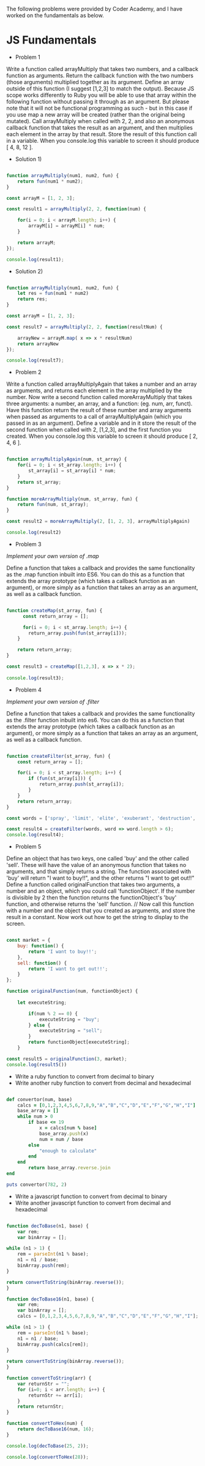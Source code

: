 The following problems were provided by Coder Academy, and I have worked on the fundamentals as below. 

# JS Fundamentals 

- Problem 1

Write a function called arrayMultiply that takes two numbers, and a callback function as arguments. Return the callback function with the two numbers (those arguments) multiplied together as its argument.
Define an array outside of this function (I suggest [1,2,3] to match the output). Because JS scope works differently to Ruby you will be able to use that array within the following function without passing it through as an argument. But please note that it will not be functional programming as such - but in this case if you use map a new array will be created (rather than the original being mutated).
Call arrayMultiply when called with 2, 2, and also an anonymous callback function that takes the result as an argument, and then multiplies each element in the array by that result. Store the result of this function call in a variable. When you console.log this variable to screen it should produce [ 4, 8, 12 ].


* Solution 1)

```javascript

function arrayMultiply(num1, num2, fun) {
    return fun(num1 * num2);
}

const arrayM = [1, 2, 3];

const result1 = arrayMultiply(2, 2, function(num) {

    for(i = 0; i < arrayM.length; i++) {
        arrayM[i] = arrayM[i] * num;
    }

    return arrayM;
});

console.log(result1);

```
* Solution 2)

```javascript

function arrayMultiply(num1, num2, fun) {
    let res = fun(num1 * num2)
    return res;
}

const arrayM = [1, 2, 3];

const result7 = arrayMultiply(2, 2, function(resultNum) {

    arrayNew = arrayM.map( x => x * resultNum)
    return arrayNew
});

console.log(result7);

```

- Problem 2

Write a function called arrayMultiplyAgain that takes a number and an array as arguments, and returns each element in the array multiplied by the number. 
Now write a second function called moreArrayMultiply that takes three arguments: a number, an array, and a function: (eg. num, arr, funct). Have this function return the result of these number and array arguments when passed as arguments to a call of arrayMultiplyAgain (which you passed in as an argument).
Define a variable and in it store the result of the second function when called with 2, [1,2,3], and the first function you created. When you console.log this variable to screen it should produce [ 2, 4, 6 ].

```javascript

function arrayMultiplyAgain(num, st_array) {
    for(i = 0; i < st_array.length; i++) {
        st_array[i] = st_array[i] * num;
    }
    return st_array;
}

function moreArrayMultiply(num, st_array, fun) {
    return fun(num, st_array);
}

const result2 = moreArrayMultiply(2, [1, 2, 3], arrayMultiplyAgain)

console.log(result2)

```
- Problem 3

*Implement your own version of .map*

Define a function that takes a callback and provides the same functionality as the .map function inbuilt into ES6. You can do this as a function that extends the array prototype (which takes a callback function as an argument), or more simply as a function that takes an array as an argument, as well as a callback function.

```javascript

function createMap(st_array, fun) {
      const return_array = [];

      for(i = 0; i < st_array.length; i++) {
        return_array.push(fun(st_array[i]));
    }

    return return_array;
}

const result3 = createMap([1,2,3], x => x * 2);     
    
console.log(result3);

```

- Problem 4

*Implement your own version of .filter*

Define a function that takes a callback and provides the same functionality as the .filter function inbuilt into es6. You can do this as a function that extends the array prototype (which takes a callback function as an argument), or more simply as a function that takes an array as an argument, as well as a callback function.

```javascript

function createFilter(st_array, fun) {
    const return_array = [];

    for(i = 0; i < st_array.length; i++) {
        if (fun(st_array[i])) {
            return_array.push(st_array[i]);
        }    
    }
    return return_array;
}

const words = ['spray', 'limit', 'elite', 'exuberant', 'destruction', 'present'];

const result4 = createFilter(words, word => word.length > 6);
console.log(result4);

```

- Problem 5

Define an object that has two keys, one called 'buy' and the other called 'sell'. These will have the value of an anonymous function that takes no arguments, and that simply returns a string. The function associated with 'buy' will return "I want to buy!!", and the other returns "I want to get out!!"
Define a function called originalFunction that takes two arguments, a number and an object, which you could call 'functionObject'. If the number is divisible by 2 then the function returns the functionObject's 'buy' function, and otherwise returns the 'sell' function.
// Now call this function with a number and the object that you created as arguments, and store the result in a constant. Now work out how to get the string to display to the screen.

```javascript

const market = {
    buy: function() {
        return 'I want to buy!!'; 
    }, 
    sell: function() {
        return 'I want to get out!!';
    }  
};

function originalFunction(num, functionObject) {
        
    let executeString; 

        if(num % 2 == 0) {
            executeString = "buy";
        } else {
            executeString = "sell";
        }
        return functionObject[executeString];
    }

const result5 = originalFunction(3, market);
console.log(result5()) 

```


- Write a ruby function to convert from decimal to binary 
- Write another ruby function to convert from decimal and hexadecimal

```ruby

def convertor(num, base)
    calcs = [0,1,2,3,4,5,6,7,8,9,"A","B","C","D","E","F","G","H","I"]
    base_array = []
    while num > 0
        if base <= 19
            x = calcs[num % base]
            base_array.push(x)
            num = num / base
        else
            "enough to calculate"
        end
    end
        return base_array.reverse.join
end

puts convertor(782, 2)

```

- Write a javascript function to convert from decimal to binary 
- Write another javascript function to convert from decimal and hexadecimal

```javascript

function decToBase(n1, base) {
    var rem; 
    var binArray = []; 

while (n1 > 1) {
    rem = parseInt(n1 % base);
    n1 = n1 / base;    
    binArray.push(rem);
}

return convertToString(binArray.reverse());
}

function decToBase16(n1, base) {
    var rem; 
    var binArray = []; 
    calcs = [0,1,2,3,4,5,6,7,8,9,"A","B","C","D","E","F","G","H","I"];

while (n1 > 1) {
    rem = parseInt(n1 % base);
    n1 = n1 / base;    
    binArray.push(calcs[rem]);
}
 
return convertToString(binArray.reverse());
}

function convertToString(arr) {
    var returnStr = "";
    for (i=0; i < arr.length; i++) {
        returnStr += arr[i];
    }
    return returnStr;
}

function convertToHex(num) {
    return decToBase16(num, 16);
}

console.log(decToBase(25, 2));

console.log(convertToHex(28));

```
